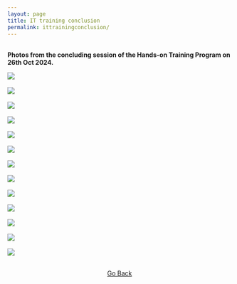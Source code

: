 ```yaml
---
layout: page
title: IT training conclusion
permalink: ittrainingconclusion/
---
```


<br>
<strong> Photos from the concluding session of the Hands-on Training Program on 26th Oct 2024.</strong>
<br>

![](../assets/images/tp_conclusion_13.jpg)
<br> &nbsp;
<br> ![](../assets/images/tp_conclusion_01.jpg)
<br> &nbsp;
<br> ![](../assets/images/tp_conclusion_02.jpg)
<br> &nbsp;
<br> ![](../assets/images/tp_conclusion_03.jpg)
<br> &nbsp;
<br> ![](../assets/images/tp_conclusion_04.jpg)
<br> &nbsp;
<br> ![](../assets/images/tp_conclusion_05.jpg)
<br> &nbsp;
<br> ![](../assets/images/tp_conclusion_06.jpg)
<br> &nbsp;
<br> ![](../assets/images/tp_conclusion_07.jpg)
<br> &nbsp;
<br> ![](../assets/images/tp_conclusion_08.jpg)
<br> &nbsp;
<br> ![](../assets/images/tp_conclusion_09.jpg)
<br> &nbsp;
<br> ![](../assets/images/tp_conclusion_10.jpg)
<br> &nbsp;
<br> ![](../assets/images/tp_conclusion_11.jpg)
<br> &nbsp;
<br> ![](../assets/images/tp_conclusion_12.jpg)
<br> &nbsp;

<p style="text-align: center;"><a href="#" onClick="history.go(-1)">Go Back</a></p>
